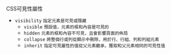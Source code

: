 CSS可見性屬性
- `visibility` <small>指定元素是可見或隱藏</small>
	- `visible` <small>預設值，元素的框和內容是可見的</small>
	- `hidden` <small>元素的框和內容不可見，且會影響頁面的佈局</small>
	- `collapse` <small>將整個行或列從顯示中刪除，用於行、行組、列和列組元素</small>
	- `inherit` <small>指定可見屬性的值從父元素繼承，獲取和父元素相同的可見性值</small>